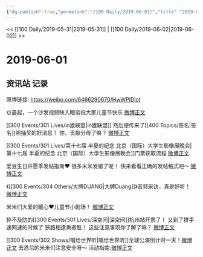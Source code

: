 ```yaml
---
{"dg-publish":true,"permalink":"/100 Daily/2019-06-01/","title":"2019-06-01","created":"2023-03-23T22:15:10.900+08:00","updated":"2023-03-23T22:16:56.079+08:00"}
---
```



<< [[100 Daily/2019-05-31\|2019-05-31]] | [[100 Daily/2019-06-02\|2019-06-02]] >>

# 2019-06-01

## 资讯站 记录

原博链接: https://weibo.com/6466290670/HwWPIDlot

🌞晨起，一个沙发视频映入眼帘祝大家儿童节快乐
[微博正文](https://m.weibo.cn/6466290670/4378274614174398)

[[300 Events/301 Lives/in雄联盟\|in雄联盟]]
然后便传来了[[400 Topics/签名\|签名]]照抽奖的好消息！
你，贡献分母了嘛？
[微博正文](https://m.weibo.cn/6466290670/4378284223226812)

[[300 Events/301 Lives/第十七届 半夏的纪念 北京（国际）大学生影像展晚会\|第十七届 半夏的纪念 北京（国际）大学生影像展晚会]]门票获取流程
[微博正文](https://m.weibo.cn/6466290670/4378290259162976)

爱豆生日许愿季发帖指南❤️
很多米米发错了呢！
快来看看正确的发帖格式吧～
[微博正文](https://m.weibo.cn/6466290670/4378290531491757)

《[[300 Events/304 Others/大牌DUANG\|大牌Duang]]》音频采访，真是好听！
[微博正文](https://m.weibo.cn/6466290670/4378337755289430)

米米们大爱的暖心❤️儿童节小剧场！
[微博正文](https://m.weibo.cn/6466290670/4378343593737563)

猝不及防的[[300 Events/301 Lives/深空间\|深空间]]杭州站开票了！
又到了拼手速网速的时候了
狭路相逢勇者胜！
这些注意事项你了解了嘛？
[微博正文](https://m.weibo.cn/6466290670/4378417505770613)

[[300 Events/302 Shows/唱给世界听\|唱给世界听]]全球公演倒计时一天！[微博正文](https://m.weibo.cn/6466290670/4378440087751723)
去悉尼的米米们注意安全呀～
活动指南:[微博正文](https://m.weibo.cn/6466290670/4378524842320017)
